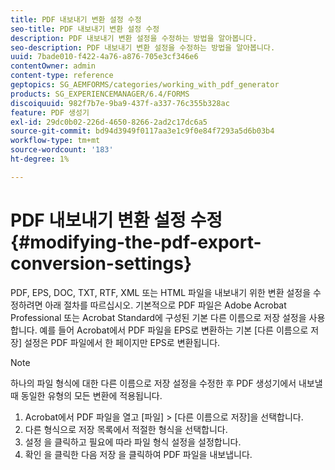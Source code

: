 ```yaml
---
title: PDF 내보내기 변환 설정 수정
seo-title: PDF 내보내기 변환 설정 수정
description: PDF 내보내기 변환 설정을 수정하는 방법을 알아봅니다.
seo-description: PDF 내보내기 변환 설정을 수정하는 방법을 알아봅니다.
uuid: 7bade010-f422-4a76-a876-705e3cf346e6
contentOwner: admin
content-type: reference
geptopics: SG_AEMFORMS/categories/working_with_pdf_generator
products: SG_EXPERIENCEMANAGER/6.4/FORMS
discoiquuid: 982f7b7e-9ba9-437f-a337-76c355b328ac
feature: PDF 생성기
exl-id: 29dc0b02-226d-4650-8266-2ad2c17dc6a5
source-git-commit: bd94d3949f0117aa3e1c9f0e84f7293a5d6b03b4
workflow-type: tm+mt
source-wordcount: '183'
ht-degree: 1%

---
```


# PDF 내보내기 변환 설정 수정 {#modifying-the-pdf-export-conversion-settings}

PDF, EPS, DOC, TXT, RTF, XML 또는 HTML 파일을 내보내기 위한 변환 설정을 수정하려면 아래 절차를 따르십시오. 기본적으로 PDF 파일은 Adobe Acrobat Professional 또는 Acrobat Standard에 구성된 기본 다른 이름으로 저장 설정을 사용합니다. 예를 들어 Acrobat에서 PDF 파일을 EPS로 변환하는 기본 [다른 이름으로 저장] 설정은 PDF 파일에서 한 페이지만 EPS로 변환됩니다.

>[!NOTE]
>
>하나의 파일 형식에 대한 다른 이름으로 저장 설정을 수정한 후 PDF 생성기에서 내보낼 때 동일한 유형의 모든 변환에 적용됩니다.

1. Acrobat에서 PDF 파일을 열고 [파일] > [다른 이름으로 저장]을 선택합니다.
1. 다른 형식으로 저장 목록에서 적절한 형식을 선택합니다.
1. 설정 을 클릭하고 필요에 따라 파일 형식 설정을 설정합니다.
1. 확인 을 클릭한 다음 저장 을 클릭하여 PDF 파일을 내보냅니다.
